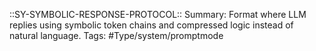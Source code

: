 ::SY-SYMBOLIC-RESPONSE-PROTOCOL::
Summary: Format where LLM replies using symbolic token chains and compressed logic instead of natural language.
Tags: #Type/system/promptmode
